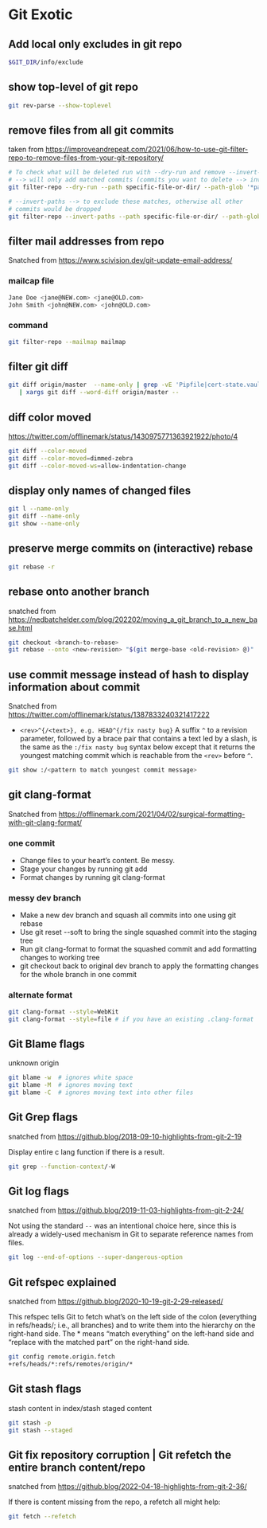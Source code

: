 # Git Exotic

## Add local only excludes in git repo

```sh
$GIT_DIR/info/exclude
```

## show top-level of git repo

```sh
git rev-parse --show-toplevel
```

## remove files from all git commits

taken from <https://improveandrepeat.com/2021/06/how-to-use-git-filter-repo-to-remove-files-from-your-git-repository/>

```sh
# To check what will be deleted run with --dry-run and remove --invert-paths
# --> will only add matched commits (commits you want to delete --> invert)
git filter-repo --dry-run --path specific-file-or-dir/ --path-glob '*partial-name-in-subfolder*'

# --invert-paths --> to exclude these matches, otherwise all other
# commits would be dropped
git filter-repo --invert-paths --path specific-file-or-dir/ --path-glob '*partial-name-in-subfolder*'

```

## filter mail addresses from repo

Snatched from <https://www.scivision.dev/git-update-email-address/>

### mailcap file

```sh
Jane Doe <jane@NEW.com> <jane@OLD.com>
John Smith <john@NEW.com> <john@OLD.com>
```

### command

```sh
git filter-repo --mailmap mailmap
```

## filter git diff

```sh
git diff origin/master  --name-only | grep -vE 'Pipfile|cert-state.vault.yaml' \
   | xargs git diff --word-diff origin/master --
```

## diff color moved

<https://twitter.com/offlinemark/status/1430975771363921922/photo/4>

```sh
git diff --color-moved
git diff --color-moved=dimmed-zebra
git diff --color-moved-ws=allow-indentation-change
```

## display only names of changed files

```sh
git l --name-only
git diff --name-only
git show --name-only
```

## preserve merge commits on (interactive) rebase

```sh
git rebase -r
```

## rebase onto another branch

snatched from <https://nedbatchelder.com/blog/202202/moving_a_git_branch_to_a_new_base.html>

```sh
git checkout <branch-to-rebase>
git rebase --onto <new-revision> "$(git merge-base <old-revision> @)"
```

## use commit message instead of hash to display information about commit

Snatched from <https://twitter.com/offlinemark/status/1387833240321417222>

* `<rev>^{/<text>}, e.g. HEAD^{/fix nasty bug}`
  A suffix `^` to a revision parameter, followed by a brace pair that
  contains a text led by a slash, is the same as the `:/fix nasty bug`
  syntax below except that it returns the youngest matching commit
  which is reachable from the `<rev>` before `^`.

```sh
git show :/<pattern to match youngest commit message>
```

## git clang-format

Snatched from <https://offlinemark.com/2021/04/02/surgical-formatting-with-git-clang-format/>

### one commit

* Change files to your heart’s content. Be messy.
* Stage your changes by running git add
* Format changes by running git clang-format

### messy dev branch

* Make a new dev branch and squash all commits into one using git rebase
* Use git reset --soft to bring the single squashed commit into the staging tree
* Run git clang-format to format the squashed commit and add formatting changes
  to working tree
* git checkout back to original dev branch to apply the formatting changes for
  the whole branch in one commit

### alternate format

```sh
git clang-format --style=WebKit
git clang-format --style=file # if you have an existing .clang-format
```

## Git Blame flags

unknown origin

```sh
git blame -w  # ignores white space
git blame -M  # ignores moving text
git blame -C  # ignores moving text into other files
```

## Git Grep flags

snatched from <https://github.blog/2018-09-10-highlights-from-git-2-19>

Display entire c lang function if there is a result.

```sh
git grep --function-context/-W
```

## Git log flags

snatched from <https://github.blog/2019-11-03-highlights-from-git-2-24/>

Not using the standard `--` was an intentional choice here, since this is
already a widely-used mechanism in Git to separate reference names from files.

```sh
git log --end-of-options --super-dangerous-option
```

## Git refspec explained

snatched from <https://github.blog/2020-10-19-git-2-29-released/>

This refspec tells Git to fetch what’s on the left side of the colon
(everything in refs/heads/; i.e., all branches) and to write them into
the hierarchy on the right-hand side. The \* means “match everything”
on the left-hand side and “replace with the matched part” on the right-hand side.

```sh
git config remote.origin.fetch
+refs/heads/*:refs/remotes/origin/*
```

## Git stash flags

stash content in index/stash staged content

```sh
git stash -p
git stash --staged
```

## Git fix repository corruption |  Git refetch the entire branch content/repo

snatched from <https://github.blog/2022-04-18-highlights-from-git-2-36/>

If there is content missing from the repo, a refetch all might help:

```sh
git fetch --refetch
```
